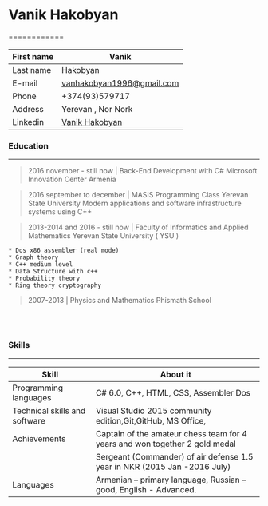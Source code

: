 # Vanik Hakobyan
============

First name         |          Vanik
-------------------|--------------------------------------------------------
Last name          |          Hakobyan
E-mail             |          <a href="mailto:vanhakobyan1996@gmail.com">vanhakobyan1996@gmail.com</a>
Phone              |          +374(93)579717
Address            |          Yerevan , Nor Nork    
Linkedin           |          [Vanik Hakobyan](https://www.linkedin.com/in/vanikhakobyan) 


### Education
---------

>2016 november - still now   | Back-End Development with C# Microsoft Innovation Center Armenia<br>

>2016 september to december  | MASIS Programming Class  Yerevan State University 
>Modern applications and software infrastructure systems using C++
     
>2013-2014 and 2016 - still now | Faculty of Informatics and Applied Mathematics Yerevan State University ( YSU )

    * Dos x86 assembler (real mode)
    * Graph theory
    * C++ medium level
    * Data Structure with c++
    * Probability theory
    * Ring theory cryptography

>2007-2013 | Physics and Mathematics Phismath School

<br><br>


### Skills
------------------
 Skill                        |About it
------------------------------|------------------------------------------
Programming languages         |    C# 6.0, C++, HTML, CSS, Assembler Dos <br>
Technical skills and software |    Visual Studio 2015 community edition,Git,GitHub, MS Office, <br>
Achievements                  |    Captain of the amateur chess team for 4 years and won together 2 gold medal<br>
                              |    Sergeant (Commander) of air defense 1.5 year in NKR (2015 Jan -2016 July)<br>
Languages                     |    Armenian – primary language, Russian – good, English - Advanced.  <br>      


